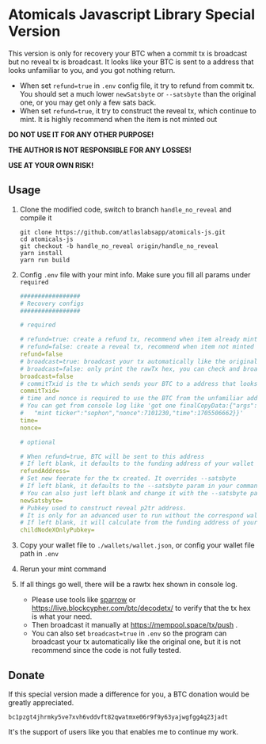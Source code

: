# Atomicals Javascript Library Special Version

This version is only for recovery your BTC when a commit tx is broadcast but no reveal tx is broadcast.
It looks like your BTC is sent to a address that looks unfamiliar to you, and you got nothing return.
- When set `refund=true` in `.env` config file, it try to refund from commit tx. 
  You should set a much lower `newSatsbyte` or `--satsbyte` than the original one, or you may get only a few sats back.
- When set `refund=true`, it try to construct the reveal tx, which continue to mint. 
  It is highly recommend when the item is not minted out

**DO NOT USE IT FOR ANY OTHER PURPOSE!**

**THE AUTHOR IS NOT RESPONSIBLE FOR ANY LOSSES!**

**USE AT YOUR OWN RISK!**

## Usage

1. Clone the modified code, switch to branch `handle_no_reveal` and compile it
    ```
    git clone https://github.com/atlaslabsapp/atomicals-js.git
    cd atomicals-js
    git checkout -b handle_no_reveal origin/handle_no_reveal
    yarn install
    yarn run build
    ```

2. Config `.env` file with your mint info. Make sure you fill all params under `required`
    ``` yaml
    #################
    # Recovery configs
    #################
    
    # required
    
    # refund=true: create a refund tx, recommend when item already minted out
    # refund=false: create a reveal tx, recommend when item not minted out
    refund=false
    # broadcast=true: broadcast your tx automatically like the original one
    # broadcast=false: only print the rawTx hex, you can check and broadcast it manually
    broadcast=false
    # commitTxid is the tx which sends your BTC to a address that looks unfamiliar to you
    commitTxid=
    # time and nonce is required to use the BTC from the unfamiliar address which commit tx sent to
    # You can get from console log like 'got one finalCopyData:{"args":{"bitworkc":"000000","bitworkr":"6238",
    #   "mint ticker":"sophon","nonce":7101230,"time":1705506662}}'
    time=
    nonce=
    
    # optional
    
    # When refund=true, BTC will be sent to this address
    # If left blank, it defaults to the funding address of your wallet
    refundAddress=
    # Set new feerate for the tx created. It overrides --satsbyte
    # If left blank, it defaults to the --satsbyte param in your command
    # You can also just left blank and change it with the --satsbyte param
    newSatsbyte=
    # Pubkey used to construct reveal p2tr address.
    # It is only for an advanced user to run without the correspond wallet json file
    # If left blank, it will calculate from the funding address of your wallet
    childNodeXOnlyPubkey=
    ```

3. Copy your wallet file to `./wallets/wallet.json`, or config your wallet file path in `.env`

4. Rerun your mint command

5. If all things go well, there will be a rawtx hex shown in console log.
   - Please use tools like [sparrow](https://sparrowwallet.com/) or https://live.blockcypher.com/btc/decodetx/ to verify that the tx hex is what your need.
   - Then broadcast it manually at https://mempool.space/tx/push .
   - You can also set `broadcast=true` in `.env` so the program can broadcast your tx automatically like the original one, but it is not recommend since the code is not fully tested.


## Donate
If this special version made a difference for you, a BTC donation would be greatly appreciated.

`bc1pzgt4jhrmky5ve7xvh6vddvft82qwatmxe06r9f9y63yajwgfgg4q23jadt`

It's the support of users like you that enables me to continue my work.
